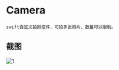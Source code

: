 # Camera
	
	swift自定义拍照控件，可拍多张照片，数量可以限制。
	
## 截图



![1](https://github.com/firewolf-ljw/Camera/blob/master/1.PNG?raw=true)